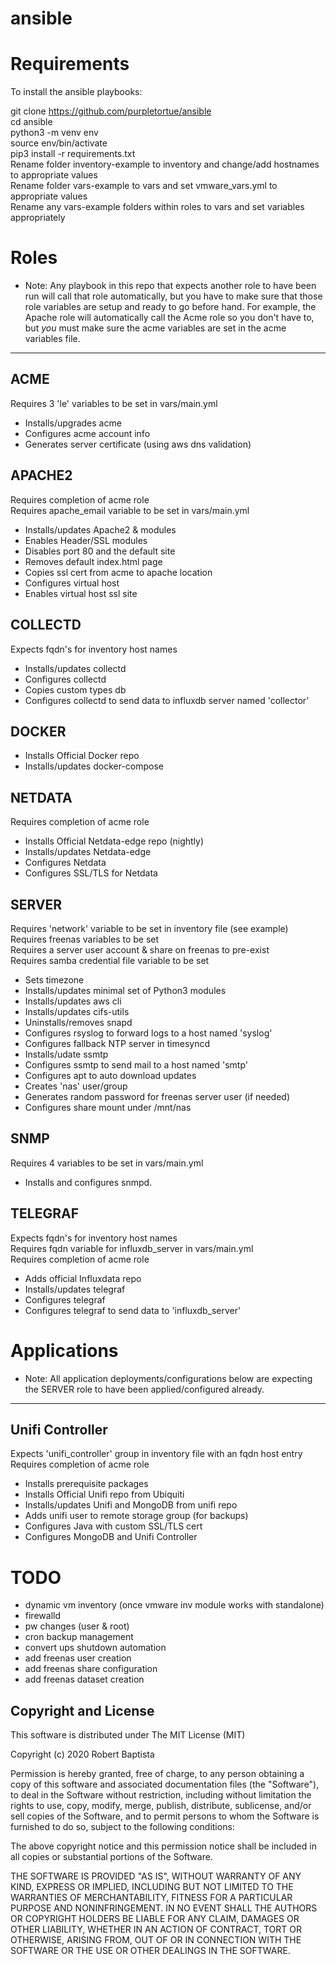 # ansible

# Requirements

To install the ansible playbooks:

  git clone https://github.com/purpletortue/ansible  
	cd ansible  
	python3 -m venv env  
	source env/bin/activate  
  pip3 install -r requirements.txt  
  Rename folder inventory-example to inventory and change/add hostnames to appropriate values  
  Rename folder vars-example to vars and set vmware_vars.yml to appropriate values  
  Rename any vars-example folders within roles to vars and set variables appropriately  

# Roles
* Note: Any playbook in this repo that expects another role to have been run will call that role automatically, but you have to make sure that those role variables are setup and ready to go before hand. For example, the Apache role will automatically call the Acme role so you don't have to, but *you* must make sure the acme variables are set in the acme variables file.
----
ACME
--
Requires 3 'le' variables to be set in vars/main.yml  
- Installs/upgrades acme  
- Configures acme account info  
- Generates server certificate (using aws dns validation)  

APACHE2
--
Requires completion of acme role  
Requires apache_email variable to be set in vars/main.yml  
- Installs/updates Apache2 & modules  
- Enables Header/SSL modules  
- Disables port 80 and the default site  
- Removes default index.html page  
- Copies ssl cert from acme to apache location  
- Configures virtual host  
- Enables virtual host ssl site  

COLLECTD
--
Expects fqdn's for inventory host names  
- Installs/updates collectd  
- Configures collectd  
- Copies custom types db  
- Configures collectd to send data to influxdb server named 'collector'  

DOCKER
--
- Installs Official Docker repo  
- Installs/updates docker-compose  

NETDATA
--
Requires completion of acme role  
- Installs Official Netdata-edge repo (nightly)  
- Installs/updates Netdata-edge  
- Configures Netdata  
- Configures SSL/TLS for Netdata  

SERVER
--
Requires 'network' variable to be set in inventory file (see example)  
Requires freenas variables to be set  
Requires a server user account & share on freenas to pre-exist  
Requires samba credential file variable to be set  
- Sets timezone
- Installs/updates minimal set of Python3 modules  
- Installs/updates aws cli  
- Installs/updates cifs-utils  
- Uninstalls/removes snapd  
- Configures rsyslog to forward logs to a host named 'syslog'  
- Configures fallback NTP server in timesyncd  
- Installs/udate ssmtp  
- Configures ssmtp to send mail to a host named 'smtp'  
- Configures apt to auto download updates  
- Creates 'nas' user/group  
- Generates random password for freenas server user (if needed)  
- Configures share mount under /mnt/nas  


SNMP  
--
Requires 4 variables to be set in vars/main.yml  
- Installs and configures snmpd.  

TELEGRAF
--
Expects fqdn's for inventory host names  
Requires fqdn variable for influxdb_server in vars/main.yml  
Requires completion of acme role  
- Adds official Influxdata repo  
- Installs/updates telegraf  
- Configures telegraf  
- Configures telegraf to send data to 'influxdb_server'  

# Applications
* Note: All application deployments/configurations below are expecting the SERVER role to have been applied/configured already.
----

Unifi Controller
--
Expects 'unifi_controller' group in inventory file with an fqdn host entry  
Requires completion of acme role  
- Installs prerequisite packages  
- Installs Official Unifi repo from Ubiquiti  
- Installs/updates Unifi and MongoDB from unifi repo  
- Adds unifi user to remote storage group (for backups)  
- Configures Java with custom SSL/TLS cert  
- Configures MongoDB and Unifi Controller  

# TODO

* dynamic vm inventory (once vmware inv module works with standalone)  
* firewalld  
* pw changes (user & root)  
* cron backup management  
* convert ups shutdown automation  
* add freenas user creation  
* add freenas share configuration  
* add freenas dataset creation  


Copyright and License
---------------------

This software is distributed under The MIT License (MIT)

Copyright (c) 2020 Robert Baptista

Permission is hereby granted, free of charge, to any person obtaining a copy
of this software and associated documentation files (the "Software"), to deal
in the Software without restriction, including without limitation the rights
to use, copy, modify, merge, publish, distribute, sublicense, and/or sell
copies of the Software, and to permit persons to whom the Software is
furnished to do so, subject to the following conditions:

The above copyright notice and this permission notice shall be included in all
copies or substantial portions of the Software.

THE SOFTWARE IS PROVIDED "AS IS", WITHOUT WARRANTY OF ANY KIND, EXPRESS OR
IMPLIED, INCLUDING BUT NOT LIMITED TO THE WARRANTIES OF MERCHANTABILITY,
FITNESS FOR A PARTICULAR PURPOSE AND NONINFRINGEMENT. IN NO EVENT SHALL THE
AUTHORS OR COPYRIGHT HOLDERS BE LIABLE FOR ANY CLAIM, DAMAGES OR OTHER
LIABILITY, WHETHER IN AN ACTION OF CONTRACT, TORT OR OTHERWISE, ARISING FROM,
OUT OF OR IN CONNECTION WITH THE SOFTWARE OR THE USE OR OTHER DEALINGS IN THE
SOFTWARE.
